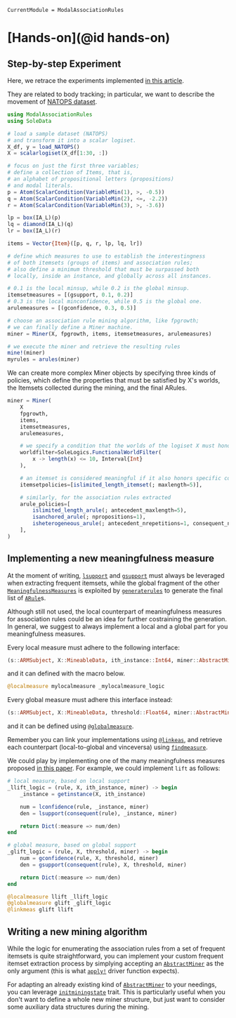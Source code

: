 ```@meta
CurrentModule = ModalAssociationRules
```

# [Hands-on](@id hands-on)

## Step-by-step Experiment

Here, we retrace the experiments implemented [in this article](assets/articles/time2025.pdf).

They are related to body tracking; in particular, we want to describe the movement of [NATOPS dataset](https://timeseriesclassification.com/description.php?Dataset=NATOPS).

```julia
using ModalAssociationRules
using SoleData

# load a sample dataset (NATOPS)
# and transform it into a scalar logiset.
X_df, y = load_NATOPS()
X = scalarlogiset(X_df[1:30, :])

# focus on just the first three variables;
# define a collection of Items, that is, 
# an alphabet of propositional letters (propositions)
# and modal literals. 
p = Atom(ScalarCondition(VariableMin(1), >, -0.5))
q = Atom(ScalarCondition(VariableMin(2), <=, -2.2))
r = Atom(ScalarCondition(VariableMin(3), >, -3.6))

lp = box(IA_L)(p)
lq = diamond(IA_L)(q)
lr = box(IA_L)(r)

items = Vector{Item}([p, q, r, lp, lq, lr])

# define which measures to use to establish the interestingness
# of both itemsets (groups of items) and association rules;
# also define a minimum threshold that must be surpassed both 
# locally, inside an instance, and globally across all instances.

# 0.1 is the local minsup, while 0.2 is the global minsup.
itemsetmeasures = [(gsupport, 0.1, 0.2)]
# 0.3 is the local minconfidence, while 0.5 is the global one.
arulemeasures = [(gconfidence, 0.3, 0.5)]

# choose an association rule mining algorithm, like fpgrowth;
# we can finally define a Miner machine.
miner = Miner(X, fpgrowth, items, itemsetmeasures, arulemeasures)

# we execute the miner and retrieve the resulting rules
mine!(miner)
myrules = arules(miner)
```

We can create more complex Miner objects by specifying three kinds of policies, which define the properties that must be satisfied by X's worlds, the Itemsets collected during the mining, and the final ARules.

```julia
miner = Miner(
    X
    fpgrowth,
    items,
    itemsetmeasures,
    arulemeasures,

    # we specify a condition that the worlds of the logiset X must honor
    worldfilter=SoleLogics.FunctionalWorldFilter(
        x -> length(x) <= 10, Interval{Int}
    ),

    # an itemset is considered meaningful if it also honors specific condiitons
    itemsetpolicies=[islimited_length_itemset(; maxlength=5)],

    # similarly, for the association rules extracted
    arule_policies=[
        islimited_length_arule(; antecedent_maxlength=5),
        isanchored_arule(; npropositions=1),
        isheterogeneous_arule(; antecedent_nrepetitions=1, consequent_nrepetitions=0),
    ],
)
```

## Implementing a new meaningfulness measure

At the moment of writing, [`lsupport`](@ref) and [`gsupport`](@ref) must always be leveraged when extracting frequent itemsets, while the global fragment of the other [`MeaningfulnessMeasures`](@ref) is exploited by [`generaterules`](@ref) to generate the final list of [`ARule`](@ref)s.

Although still not used, the local counterpart of meaningfulness measures for association rules could be an idea for further costraining the generation. In general, we suggest to always implement a local and a global part for you meaningfulness measures.

Every local measure must adhere to the following interface:

```julia
(s::ARMSubject, X::MineableData, ith_instance::Int64, miner::AbstractMiner)
```

and it can defined with the macro below.

```julia
@localmeasure mylocalmeasure _mylocalmeasure_logic
```

Every global measure must adhere this interface instead:

```julia
(s::ARMSubject, X::MineableData, threshold::Float64, miner::AbstractMiner)
```

and it can be defined using [`@globalmeasure`](ref).

Remember you can link your implementations using [`@linkeas`](@ref), and retrieve each counterpart (local-to-global and vinceversa) using [`findmeasure`](@ref).

We could play by implementing one of the many meaningfulness measures proposed [in this paper](https://link.springer.com/chapter/10.1007/978-3-540-44918-8_3). For example, we could implement `lift` as follows:

```julia
# local measure, based on local support
_llift_logic = (rule, X, ith_instance, miner) -> begin
    _instance = getinstance(X, ith_instance)

    num = lconfidence(rule, _instance, miner)
    den = lsupport(consequent(rule), _instance, miner)

    return Dict(:measure => num/den)
end

# global measure, based on global support
_glift_logic = (rule, X, threshold, miner) -> begin
    num = gconfidence(rule, X, threshold, miner)
    den = gsupport(consequent(rule), X, threshold, miner)

    return Dict(:measure => num/den)
end

@localmeasure llift _llift_logic
@globalmeasure glift _glift_logic
@linkmeas glift llift
```

## Writing a new mining algorithm

While the logic for enumerating the association rules from a set of frequent itemsets is quite straightforward, you can implement your custom frequent itemset extraction process by simplying accepting an [`AbstractMiner`](@ref) as the only argument (this is what [`apply!`](@ref) driver function expects).

For adapting an already existing kind of [`AbstractMiner`](@ref) to your needings, you can leverage [`initminingstate`](@ref) trait. This is particularly useful when you don't want to define a whole new miner structure, but just want to consider some auxiliary data structures during the mining.